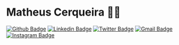 # Matheus Cerqueira :man_technologist:

[![Github Badge](https://img.shields.io/badge/-Github-000?style=flat-square&logo=Github&logoColor=white&link=https://github.com/cerqueiramatheus)](https://github.com/cerqueiramatheus)
[![Linkedin Badge](https://img.shields.io/badge/-LinkedIn-blue?style=flat-square&logo=Linkedin&logoColor=white&link=https://www.linkedin.com/in/matheus-cerqueir/)](https://www.linkedin.com/in/matheus-cerqueir/)
[![Twitter Badge](https://img.shields.io/badge/-Twitter-1ca0f1?style=flat-square&labelColor=1ca0f1&logo=twitter&logoColor=white&link=https://twitter.com/lgdbittencourt)](https://twitter.com/yosoymath)
[![Gmail Badge](https://img.shields.io/badge/-Gmail-c14438?style=flat-square&logo=Gmail&logoColor=white&link=mailto:matheus.crqra@gmail.com)](mailto:matheus.crqra@gmail.com)
[![Instagram Badge](https://img.shields.io/badge/-Instagram-C13584?style=flat-square&labelColor=C13584&logo=instagram&logoColor=white&link=https://www.instagram.com/matheuxcerqueira/)](https://www.instagram.com/matheuxcerqueira/)
